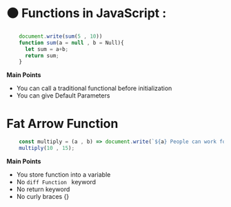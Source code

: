# ⚫ Functions in JavaScript :
```javascript
    document.write(sum(5 , 10))
    function sum(a = null , b = Null){
      let sum = a+b;
      return sum;
    }
```
**Main Points**
  - You can call a traditional functional before initialization
  - You can give Default Parameters



# Fat Arrow Function 
```javascript
    const multiply = (a , b) => document.write(`${a} People can work for ${b} Bosses`)
    multiply(10 , 15);
```
**Main Points**
  - You store function into a variable
  - No ```diff Function ``` keyword
  - No return keyword
  - No curly braces {}
